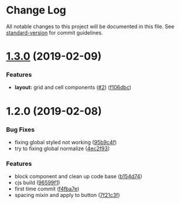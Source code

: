 # Change Log

All notable changes to this project will be documented in this file. See [standard-version](https://github.com/conventional-changelog/standard-version) for commit guidelines.

<a name="1.3.0"></a>
# [1.3.0](https://github.com/SecretBase/styled-meow/compare/v1.2.0...v1.3.0) (2019-02-09)


### Features

* **layout:** grid and cell components ([#2](https://github.com/SecretBase/styled-meow/issues/2)) ([f106dbc](https://github.com/SecretBase/styled-meow/commit/f106dbc))



<a name="1.2.0"></a>

# 1.2.0 (2019-02-08)

### Bug Fixes

- fixing global styled not working ([95b9c4f](https://github.com/SecretBase/styled-meow/commit/95b9c4f))
- try to fixing global normalize ([4ec2f93](https://github.com/SecretBase/styled-meow/commit/4ec2f93))

### Features

- block component and clean up code base ([b154d74](https://github.com/SecretBase/styled-meow/commit/b154d74))
- cjs build ([96599f1](https://github.com/SecretBase/styled-meow/commit/96599f1))
- first time commit ([f4fba7e](https://github.com/SecretBase/styled-meow/commit/f4fba7e))
- spacing mixin and apply to button ([7f21c3f](https://github.com/SecretBase/styled-meow/commit/7f21c3f))
